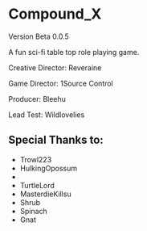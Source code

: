 # Compound_X

Version Beta 0.0.5

A fun sci-fi table top role playing game.

Creative Director: Reveraine

Game Director: 1Source Control

Producer: Bleehu 

Lead Test: Wildlovelies

## Special Thanks to: 

* Trowl223
* HulkingOpossum
* 
* TurtleLord 
* MasterdieKillsu 
* Shrub 
* Spinach 
* Gnat
